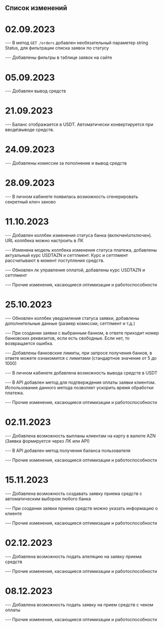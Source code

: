 ## Список изменений

# 02.09.2023

--- В метод `GET /orders` добавлен необязательный параметер string Status, для фильтрации списка заявок по статусу

--- Добавлены фильтры в таблице заявок на сайте

# 05.09.2023

--- Добавлен вывод средств

# 21.09.2023

--- Баланс отображается в USDT. Автоматически конвертируется при вводе\выводе средств.

# 24.09.2023

--- Добавлены комиссии за пополнение и вывод средств

# 28.09.2023

--- В личном кабинете появилась возможность сгенерировать секретный ключ заново

# 11.10.2023

--- Добавлен коллбек изменения статуса банка (включен\отключен). URL коллбека можно настроить в ЛК

--- Изменена модель коллбека изменения статуса платежа, добавлены актуальный курс USDTAZN и сеттлмент. Курс и сеттлмент рассчитывают в момент поступления средств.

--- Обновлен лк управления оплатой, добавлены курс USDTAZN и сеттлмент

--- Прочие изменения, касающиеся оптимизации и работоспособности

# 25.10.2023

--- Обновлен коллбек уведомления статуса заявки, добавлены дополнительные данные (размер комиссии, сеттлмент и т.д.)

--- При создании заявки с выбранным банком, в ответе приходит номер банковских реквизитов, если есть свободные. Если нет, то возвращается ошибка.

--- Добавлены банковские лимиты, при запросе получения банков, в ответе можете ознакомится с лимитами (стандартное значение от 5 до 1000)

--- В личном кабинете добавлена возможность вывода средств в USDT

--- В API добавлен метод для подтверждения оплаты заявки клиентом. Использование данного метода позволяет ускорить время обработки платежа.

--- Прочие изменения, касающиеся оптимизации и работоспособности

# 02.11.2023

--- Добавлена возможность выпланы клиентам на карту в валюте AZN (Заявка формируется через ЛК или API)

--- В API добавлен метод получения баланса пользователя

--- Прочие изменения, касающиеся оптимизации и работоспособности

# 15.11.2023

--- Добавлена возможность создавать заявку приема средств с автоматическим выбором любого банка

--- При создании заявки приема средств можно указать информацию о клиенте

--- Прочие изменения, касающиеся оптимизации и работоспособности

# 02.12.2023

--- Добавлена возможность подать апеляцию на заявку приема средств

--- Прочие изменения, касающиеся оптимизации и работоспособности

# 08.12.2023

--- Добавлена возможность подать заявку на прием средств с чеком оплаты

--- Прочие изменения, касающиеся оптимизации и работоспособности
